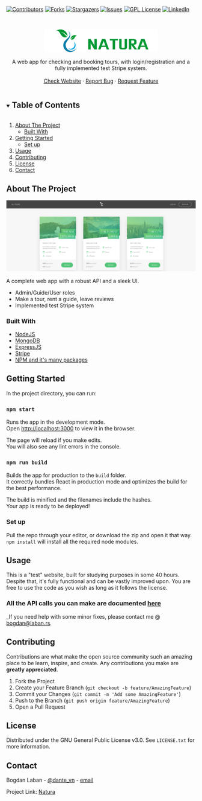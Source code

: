 [![Contributors][contributors-shield]][contributors-url]
[![Forks][forks-shield]][forks-url]
[![Stargazers][stars-shield]][stars-url]
[![Issues][issues-shield]][issues-url]
[![GPL License][license-shield]][license-url]
[![LinkedIn][linkedin-shield]][linkedin-url]

<!-- PROJECT LOGO -->
<br />
<p align="center">
  <a href="https://github.com/dascar5/Natura">
    <img src="images/logo.png" alt="Logo">
  </a>

  <p align="center">
    A web app for checking and booking tours, with login/registration and a fully implemented test Stripe system.
    <br />
    <br />
    <a href="https://natura-bole.herokuapp.com/">Check Website</a>
    ·
    <a href="https://github.com/dascar5/Natura/issues">Report Bug</a>
    ·
    <a href="https://github.com/dascar5/Natura/issues">Request Feature</a>
  </p>
</p>

<!-- TABLE OF CONTENTS -->
<details open="open">
  <summary><h2 style="display: inline-block">Table of Contents</h2></summary>
  <ol>
    <li>
      <a href="#about-the-project">About The Project</a>
      <ul>
        <li><a href="#built-with">Built With</a></li>
      </ul>
    </li>
    <li>
      <a href="#getting-started">Getting Started</a>
      <ul>
        <li><a href="#set-up">Set up</a></li>
      </ul>
    </li>
    <li><a href="#usage">Usage</a></li>
    <li><a href="#contributing">Contributing</a></li>
    <li><a href="#license">License</a></li>
    <li><a href="#contact">Contact</a></li>
  </ol>
</details>

<!-- ABOUT THE PROJECT -->

## About The Project

[![Product Name Screen Shot][product-screenshot]](https://www.sdexpress.me/)

A complete web app with a robust API and a sleek UI.

- Admin/Guide/User roles
- Make a tour, rent a guide, leave reviews
- Implemented test Stripe system

### Built With

- [NodeJS](https://nodejs.org/en/)
- [MongoDB](https://www.mongodb.com/)
- [ExpressJS](https://expressjs.com/)
- [Stripe](https://stripe.com/)
- [NPM and it's many packages](https://www.npmjs.com/)


<!-- GETTING STARTED -->

## Getting Started

In the project directory, you can run:

### `npm start`

Runs the app in the development mode.\
Open [http://localhost:3000](http://localhost:3000) to view it in the browser.

The page will reload if you make edits.\
You will also see any lint errors in the console.

### `npm run build`

Builds the app for production to the `build` folder.\
It correctly bundles React in production mode and optimizes the build for the best performance.

The build is minified and the filenames include the hashes.\
Your app is ready to be deployed!

### Set up

Pull the repo through your editor, or download the zip and open it that way. `npm install` will install all the required node modules.

<!-- USAGE EXAMPLES -->

## Usage

This is a "test" website, built for studying purposes in some 40 hours. Despite that, it's fully functional and can be vastly improved upon. You are free to use the code as you wish as long as it follows the license.

### All the API calls you can make are documented [here](https://documenter.getpostman.com/view/6533110/T1Dv8EZw?version=latest)

_If you need help with some minor fixes, please contact me @ bogdan@laban.rs.

## Contributing

Contributions are what make the open source community such an amazing place to be learn, inspire, and create. Any contributions you make are **greatly appreciated**.

1. Fork the Project
2. Create your Feature Branch (`git checkout -b feature/AmazingFeature`)
3. Commit your Changes (`git commit -m 'Add some AmazingFeature'`)
4. Push to the Branch (`git push origin feature/AmazingFeature`)
5. Open a Pull Request

<!-- LICENSE -->

## License

Distributed under the GNU General Public License v3.0. See `LICENSE.txt` for more information.

<!-- CONTACT -->

## Contact

Bogdan Laban - [@dante_vn](https://www.instagram.com/dante_vn/) - [email](bogdan@laban.rs)

Project Link: [Natura](https://github.com/dascar5/Natura)

<!-- MARKDOWN LINKS & IMAGES -->
<!-- https://www.markdownguide.org/basic-syntax/#reference-style-links -->

[contributors-shield]: https://img.shields.io/github/contributors/dascar5/Natura.svg?style=for-the-badge
[contributors-url]: https://github.com/dascar5/Natura/graphs/contributors
[forks-shield]: https://img.shields.io/github/forks/dascar5/Natura.svg?style=for-the-badge
[forks-url]: https://github.com/dascar5/Natura/network/members
[stars-shield]: https://img.shields.io/github/stars/dascar5/Natura.svg?style=for-the-badge
[stars-url]: https://github.com/dascar5/Natura/stargazers
[issues-shield]: https://img.shields.io/github/issues/dascar5/Natura.svg?style=for-the-badge
[issues-url]: https://github.com/dascar5/Natura/issues
[license-shield]: https://img.shields.io/github/license/dascar5/Natura.svg?style=for-the-badge
[license-url]: https://github.com/dascar5/Natura/blob/main/LICENSE.txt
[linkedin-shield]: https://img.shields.io/badge/-LinkedIn-black.svg?style=for-the-badge&logo=linkedin&colorB=555
[linkedin-url]: https://www.linkedin.com/in/bogdan-laban-521070163/
[product-screenshot]: images/screenshot.png
